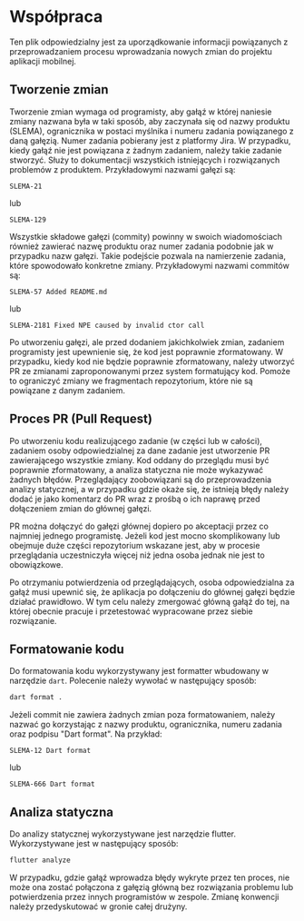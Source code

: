 # Współpraca

Ten plik odpowiedzialny jest za uporządkowanie informacji powiązanych z przeprowadzaniem procesu wprowadzania nowych zmian do projektu aplikacji mobilnej.

## Tworzenie zmian

Tworzenie zmian wymaga od programisty, aby gałąź w której naniesie zmiany nazwana była w taki sposób, aby zaczynała się od nazwy produktu (SLEMA), ogranicznika w postaci myślnika i numeru zadania powiązanego z daną gałęzią. Numer zadania pobierany jest z platformy Jira. W przypadku, kiedy gałąź nie jest powiązana z żadnym zadaniem, należy takie zadanie stworzyć. Służy to dokumentacji wszystkich istniejących i rozwiązanych problemów z produktem. Przykładowymi nazwami gałęzi są:
```
SLEMA-21
```
lub
```
SLEMA-129
```

Wszystkie składowe gałęzi (commity) powinny w swoich wiadomościach również zawierać nazwę produktu oraz numer zadania podobnie jak w przypadku nazw gałęzi. Takie podejście pozwala na namierzenie zadania, które spowodowało konkretne zmiany. Przykładowymi nazwami commitów są:
```
SLEMA-57 Added README.md
```
lub
```
SLEMA-2181 Fixed NPE caused by invalid ctor call
```

Po utworzeniu gałęzi, ale przed dodaniem jakichkolwiek zmian, zadaniem programisty jest upewnienie się, że kod jest poprawnie zformatowany. W przypadku, kiedy kod nie będzie poprawnie zformatowany, należy utworzyć PR ze zmianami zaproponowanymi przez system formatujący kod. Pomoże to ograniczyć zmiany we fragmentach repozytorium, które nie są powiązane z danym zadaniem.

## Proces PR (Pull Request)

Po utworzeniu kodu realizującego zadanie (w części lub w całości), zadaniem osoby odpowiedzialnej za dane zadanie jest utworzenie PR zawierającego wszystkie zmiany. Kod oddany do przeglądu musi być poprawnie zformatowany, a analiza statyczna nie może wykazywać żadnych błędów. Przeglądający zoobowiązani są do przeprowadzenia analizy statycznej, a w przypadku gdzie okaże się, że istnieją błędy należy dodać je jako komentarz do PR wraz z prośbą o ich naprawę przed dołączeniem zmian do głównej gałęzi.

PR można dołączyć do gałęzi głównej dopiero po akceptacji przez co najmniej jednego programistę. Jeżeli kod jest mocno skomplikowany lub obejmuje duże części repozytorium wskazane jest, aby w procesie przeglądania uczestniczyła więcej niż jedna osoba jednak nie jest to obowiązkowe.

Po otrzymaniu potwierdzenia od przeglądających, osoba odpowiedzialna za gałąź musi upewnić się, że aplikacja po dołączeniu do głównej gałęzi będzie działać prawidłowo. W tym celu należy zmergować główną gałąź do tej, na której obecnie pracuje i przetestować wypracowane przez siebie rozwiązanie.

## Formatowanie kodu

Do formatowania kodu wykorzystywany jest formatter wbudowany w narzędzie `dart`. Polecenie należy wywołać w następujący sposób:

```bash
dart format .
```

Jeżeli commit nie zawiera żadnych zmian poza formatowaniem, należy nazwać go korzystając z nazwy produktu, ogranicznika, numeru zadania oraz podpisu "Dart format". Na przykład:
```
SLEMA-12 Dart format
```
lub 
```
SLEMA-666 Dart format
```

## Analiza statyczna

Do analizy statycznej wykorzystywane jest narzędzie flutter. Wykorzystywane jest w następujący sposób:
```bash
flutter analyze
```
W przypadku, gdzie gałąź wprowadza błędy wykryte przez ten proces, nie może ona zostać połączona z gałęzią główną bez rozwiązania problemu lub potwierdzenia przez innych programistów w zespole. Zmianę konwencji należy przedyskutować w gronie całej drużyny.
